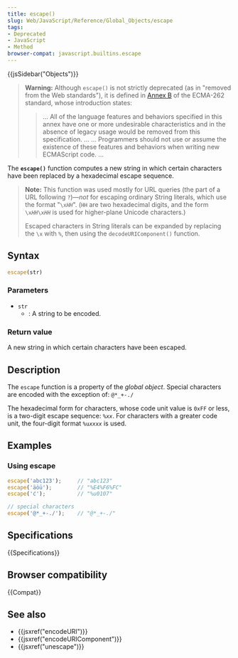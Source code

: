 ```yaml
---
title: escape()
slug: Web/JavaScript/Reference/Global_Objects/escape
tags:
- Deprecated
- JavaScript
- Method
browser-compat: javascript.builtins.escape
---
```

{{jsSidebar("Objects")}}

> **Warning:** Although `escape()` is not strictly deprecated (as in "removed
> from the Web standards"), it is defined in
> [Annex B](https://www.ecma-international.org/ecma-262/9.0/index.html#sec-additional-ecmascript-features-for-web-browsers)
> of the ECMA-262 standard, whose introduction states:
>
> > … All of the language features and behaviors specified in this annex have
> > one or more undesirable characteristics and in the absence of legacy usage
> > would be removed from this specification. … … Programmers should not use or
> > assume the existence of these features and behaviors when writing new
> > ECMAScript code. …

The **`escape()`** function computes a new string in which certain characters
have been replaced by a hexadecimal escape sequence.

> **Note:** This function was used mostly for URL queries (the part of a URL
> following `?`)—*not* for escaping ordinary String literals, which use the
> format "<code>\x<var>HH</var></code>". (`HH` are two hexadecimal digits, and
> the form <code>\x<var>HH</var>\x<var>HH</var></code> is used for higher-plane
> Unicode characters.)
>
> Escaped characters in String literals can be expanded by replacing the `\x`
> with `%`, then using the `decodeURIComponent()` function.

## Syntax

```js
escape(str)
```

### Parameters

*   `str`
    *   : A string to be encoded.

### Return value

A new string in which certain characters have been escaped.

## Description

The `escape` function is a property of the *global object*. Special characters
are encoded with the exception of: `@*_+-./`

The hexadecimal form for characters, whose code unit value is `0xFF` or less, is
a two-digit escape sequence: <code>%<var>xx</var></code>. For characters with a
greater code unit, the four-digit format <code>%u<var>xxxx</var></code> is used.

## Examples

### Using escape

```js
escape('abc123');     // "abc123"
escape('äöü');        // "%E4%F6%FC"
escape('ć');          // "%u0107"

// special characters
escape('@*_+-./');    // "@*_+-./"
```

## Specifications

{{Specifications}}

## Browser compatibility

{{Compat}}

## See also

*   {{jsxref("encodeURI")}}
*   {{jsxref("encodeURIComponent")}}
*   {{jsxref("unescape")}}
